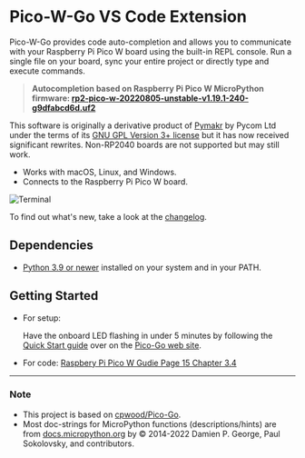#  Pico-W-Go VS Code Extension 

Pico-W-Go provides code auto-completion and allows you to communicate with your Raspberry Pi Pico W board using the built-in REPL console. Run a single file on your board, sync your entire project or directly type and execute commands.

> __Autocompletion based on Raspberry Pi Pico W MicroPython firmware: [rp2-pico-w-20220805-unstable-v1.19.1-240-g9dfabcd6d.uf2](https://micropython.org/resources/firmware/rp2-pico-w-20220810-unstable-v1.19.1-250-gf72d3cec2.uf2)__

This software is originally a derivative product of [Pymakr](https://marketplace.visualstudio.com/items?itemName=pycom.Pymakr) by Pycom Ltd under the terms of its [GNU GPL Version 3+ license](LICENSE.md) but it has now received significant rewrites. Non-RP2040 boards are not supported but may still work.

- Works with macOS, Linux, and Windows.
- Connects to the Raspberry Pi Pico W board.

![Terminal](https://github.com/paulober/Pico-W-Go/blob/main/images/autocomplete.gif?raw=true)

To find out what's new, take a look at the [changelog](CHANGELOG.md).

## Dependencies

* [Python 3.9 or newer](https://www.python.org/downloads/) installed on your system and in your PATH.

## Getting Started

- For setup:

    Have the onboard LED flashing in under 5 minutes by following the [Quick Start guide](http://pico-go.net/docs/start/quick/) over on the [Pico-Go web site](http://pico-go.net).

- For code:
    [Raspbery Pi Pico W Gudie Page 15 Chapter 3.4](https://datasheets.raspberrypi.com/picow/connecting-to-the-internet-with-pico-w.pdf)

---
### Note

* This project is based on [cpwood/Pico-Go](https://github.com/cpwood/Pico-Go).
* Most doc-strings for MicroPython functions (descriptions/hints) are from [docs.micropython.org](https://docs.micropython.org/en/v1.19.1/) by © 2014-2022 Damien P. George, Paul Sokolovsky, and contributors.
